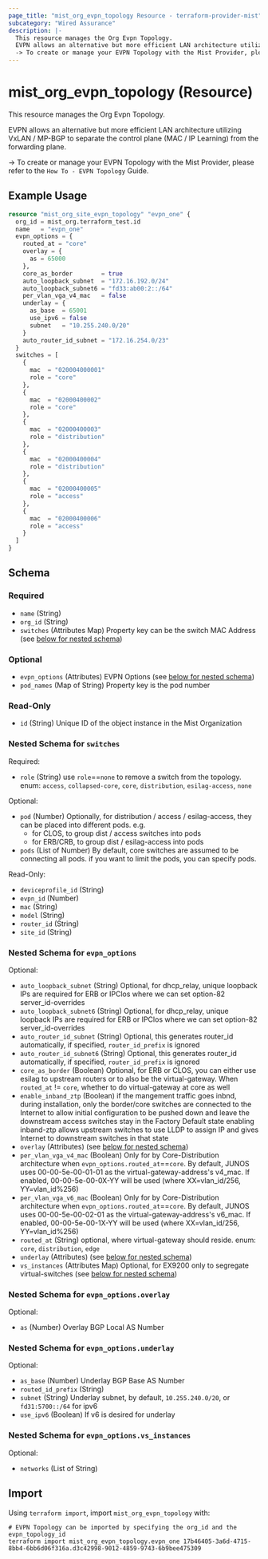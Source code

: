 ```yaml
---
page_title: "mist_org_evpn_topology Resource - terraform-provider-mist"
subcategory: "Wired Assurance"
description: |-
  This resource manages the Org Evpn Topology.
  EVPN allows an alternative but more efficient LAN architecture utilizing VxLAN / MP-BGP to separate the control plane (MAC / IP Learning) from the forwarding plane.
  -> To create or manage your EVPN Topology with the Mist Provider, please refer to the How To - EVPN Topology Guide.
---
```


# mist_org_evpn_topology (Resource)

This resource manages the Org Evpn Topology.

EVPN allows an alternative but more efficient LAN architecture utilizing VxLAN / MP-BGP to separate the control plane (MAC / IP Learning) from the forwarding plane.

-> To create or manage your EVPN Topology with the Mist Provider, please refer to the `How To - EVPN Topology` Guide.


## Example Usage

```terraform
resource "mist_org_site_evpn_topology" "evpn_one" {
  org_id = mist_org.terraform_test.id
  name   = "evpn_one"
  evpn_options = {
    routed_at = "core"
    overlay = {
      as = 65000
    },
    core_as_border        = true
    auto_loopback_subnet  = "172.16.192.0/24"
    auto_loopback_subnet6 = "fd33:ab00:2::/64"
    per_vlan_vga_v4_mac   = false
    underlay = {
      as_base  = 65001
      use_ipv6 = false
      subnet   = "10.255.240.0/20"
    }
    auto_router_id_subnet = "172.16.254.0/23"
  }
  switches = [
    {
      mac  = "020004000001"
      role = "core"
    },
    {
      mac  = "02000400002"
      role = "core"
    },
    {
      mac  = "02000400003"
      role = "distribution"
    },
    {
      mac  = "02000400004"
      role = "distribution"
    },
    {
      mac  = "02000400005"
      role = "access"
    },
    {
      mac  = "02000400006"
      role = "access"
    }
  ]
}
```

<!-- schema generated by tfplugindocs -->
## Schema

### Required

- `name` (String)
- `org_id` (String)
- `switches` (Attributes Map) Property key can be the switch MAC Address (see [below for nested schema](#nestedatt--switches))

### Optional

- `evpn_options` (Attributes) EVPN Options (see [below for nested schema](#nestedatt--evpn_options))
- `pod_names` (Map of String) Property key is the pod number

### Read-Only

- `id` (String) Unique ID of the object instance in the Mist Organization

<a id="nestedatt--switches"></a>
### Nested Schema for `switches`

Required:

- `role` (String) use `role`==`none` to remove a switch from the topology. enum: `access`, `collapsed-core`, `core`, `distribution`, `esilag-access`, `none`

Optional:

- `pod` (Number) Optionally, for distribution / access / esilag-access, they can be placed into different pods. e.g. 
  * for CLOS, to group dist / access switches into pods
  * for ERB/CRB, to group dist / esilag-access into pods
- `pods` (List of Number) By default, core switches are assumed to be connecting all pods. 
if you want to limit the pods, you can specify pods.

Read-Only:

- `deviceprofile_id` (String)
- `evpn_id` (Number)
- `mac` (String)
- `model` (String)
- `router_id` (String)
- `site_id` (String)


<a id="nestedatt--evpn_options"></a>
### Nested Schema for `evpn_options`

Optional:

- `auto_loopback_subnet` (String) Optional, for dhcp_relay, unique loopback IPs are required for ERB or IPClos where we can set option-82 server_id-overrides
- `auto_loopback_subnet6` (String) Optional, for dhcp_relay, unique loopback IPs are required for ERB or IPClos where we can set option-82 server_id-overrides
- `auto_router_id_subnet` (String) Optional, this generates router_id automatically, if specified, `router_id_prefix` is ignored
- `auto_router_id_subnet6` (String) Optional, this generates router_id automatically, if specified, `router_id_prefix` is ignored
- `core_as_border` (Boolean) Optional, for ERB or CLOS, you can either use esilag to upstream routers or to also be the virtual-gateway. When `routed_at` != `core`, whether to do virtual-gateway at core as well
- `enable_inband_ztp` (Boolean) if the mangement traffic goes inbnd, during installation, only the border/core switches are connected to the Internet to allow initial configuration to be pushed down and leave the downstream access switches stay in the Factory Default state enabling inband-ztp allows upstream switches to use LLDP to assign IP and gives Internet to downstream switches in that state
- `overlay` (Attributes) (see [below for nested schema](#nestedatt--evpn_options--overlay))
- `per_vlan_vga_v4_mac` (Boolean) Only for by Core-Distribution architecture when `evpn_options.routed_at`==`core`. By default, JUNOS uses 00-00-5e-00-01-01 as the virtual-gateway-address's v4_mac. If enabled, 00-00-5e-00-0X-YY will be used (where XX=vlan_id/256, YY=vlan_id%256)
- `per_vlan_vga_v6_mac` (Boolean) Only for by Core-Distribution architecture when `evpn_options.routed_at`==`core`. By default, JUNOS uses 00-00-5e-00-02-01 as the virtual-gateway-address's v6_mac. If enabled, 00-00-5e-00-1X-YY will be used (where XX=vlan_id/256, YY=vlan_id%256)
- `routed_at` (String) optional, where virtual-gateway should reside. enum: `core`, `distribution`, `edge`
- `underlay` (Attributes) (see [below for nested schema](#nestedatt--evpn_options--underlay))
- `vs_instances` (Attributes Map) Optional, for EX9200 only to segregate virtual-switches (see [below for nested schema](#nestedatt--evpn_options--vs_instances))

<a id="nestedatt--evpn_options--overlay"></a>
### Nested Schema for `evpn_options.overlay`

Optional:

- `as` (Number) Overlay BGP Local AS Number


<a id="nestedatt--evpn_options--underlay"></a>
### Nested Schema for `evpn_options.underlay`

Optional:

- `as_base` (Number) Underlay BGP Base AS Number
- `routed_id_prefix` (String)
- `subnet` (String) Underlay subnet, by default, `10.255.240.0/20`, or `fd31:5700::/64` for ipv6
- `use_ipv6` (Boolean) If v6 is desired for underlay


<a id="nestedatt--evpn_options--vs_instances"></a>
### Nested Schema for `evpn_options.vs_instances`

Optional:

- `networks` (List of String)



## Import
Using `terraform import`, import `mist_org_evpn_topology` with:
```shell
# EVPN Topology can be imported by specifying the org_id and the evpn_topology_id
terraform import mist_org_evpn_topology.evpn_one 17b46405-3a6d-4715-8bb4-6bb6d06f316a.d3c42998-9012-4859-9743-6b9bee475309
```